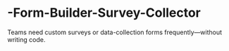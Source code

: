 # -Form-Builder-Survey-Collector
Teams need custom surveys or data-collection forms frequently—without writing code.
